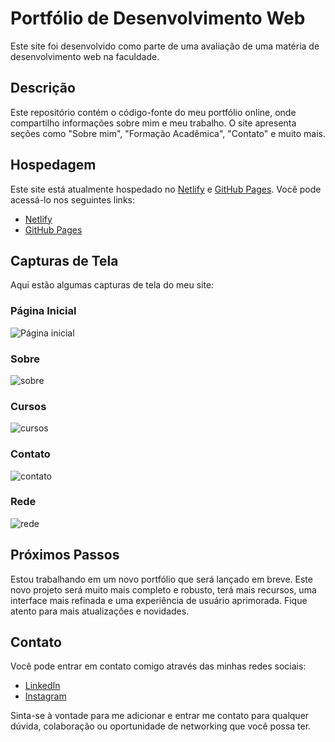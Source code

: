 # Portfólio de Desenvolvimento Web

Este site foi desenvolvido como parte de uma avaliação de uma matéria de desenvolvimento web na faculdade.

## Descrição

Este repositório contém o código-fonte do meu portfólio online, onde compartilho informações sobre mim e meu trabalho. O site apresenta seções como "Sobre mim", "Formação Acadêmica", "Contato" e muito mais.

## Hospedagem

Este site está atualmente hospedado no [Netlify](https://rodrigodesouzavalimjunior.netlify.app/) e [GitHub Pages](https://rodrigovalim07.github.io/portifolio-2022/). Você pode acessá-lo nos seguintes links:
- [Netlify](https://rodrigodesouzavalimjunior.netlify.app/)
- [GitHub Pages](https://rodrigovalim07.github.io/portifolio-2022/)

## Capturas de Tela

Aqui estão algumas capturas de tela do meu site:

### Página Inicial

![Página inicial](https://github.com/rodrigovalim07/portifolio-2022/assets/109677118/2be7be30-c3f4-40ff-ab58-3440ce9f84da)

### Sobre

![sobre](https://github.com/rodrigovalim07/portifolio-2022/assets/109677118/1ca9fcd4-baf5-40e8-b728-aaaaa4c3374c)

### Cursos

![cursos](https://github.com/rodrigovalim07/portifolio-2022/assets/109677118/3e258275-d5e8-4fa7-866a-b3646ed8ca89)

### Contato

![contato](https://github.com/rodrigovalim07/portifolio-2022/assets/109677118/b9eeed54-08d2-412f-9e40-1c77661025ed)

### Rede

![rede](https://github.com/rodrigovalim07/portifolio-2022/assets/109677118/777def6c-20bf-48e3-a309-a317982fbdde)

## Próximos Passos

Estou trabalhando em um novo portfólio que será lançado em breve. Este novo projeto será muito mais completo e robusto,
terá mais recursos, uma interface mais refinada e uma experiência de usuário aprimorada. Fique atento para mais atualizações e novidades.

## Contato

Você pode entrar em contato comigo através das minhas redes sociais:

- [LinkedIn](https://www.linkedin.com/in/rodrigovalim07/)
- [Instagram](https://www.instagram.com/rodrigo.valim.07/)

Sinta-se à vontade para me adicionar e entrar me contato para qualquer dúvida, colaboração ou oportunidade de networking que você possa ter.
